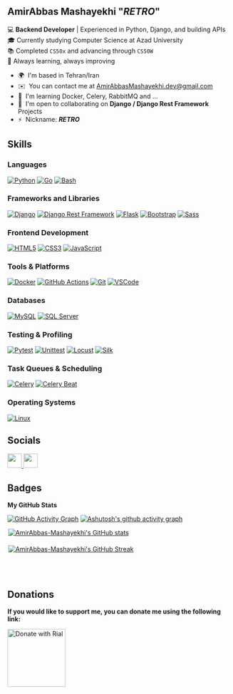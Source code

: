 AmirAbbas Mashayekhi "*RETRO*"
---------------------------------------------

💻 **Backend Developer** | Experienced in Python, Django, and building APIs <br>
🎓 Currently studying Computer Science at Azad University <br>
📚 Completed `CS50x` and advancing through `CS50W` <br>
🌱 Always learning, always improving <br>


* 🌍  I'm based in Tehran/Iran
* ✉️  You can contact me at [AmirAbbasMashayekhi.dev@gmail.com](mailto:AmirAbbasMashayekhi.dev@gmail.com)
* 🧠  I'm learning Docker, Celery, RabbitMQ and ...
* 🤝  I'm open to collaborating on **Django / Django Rest Framework** Projects
* ⚡  Nickname: ***RETRO***

## Skills


### **Languages**
[![Python](https://img.shields.io/badge/Python-FFD43B?style=flat&logo=python&logoColor=black)](https://www.python.org/)
[![Go](https://img.shields.io/badge/Go-00ADD8?style=flat&logo=go&logoColor=white)](https://go.dev/)
[![Bash](https://img.shields.io/badge/Bash-4EAA25?style=flat&logo=gnubash&logoColor=white)](https://www.gnu.org/software/bash/)


### **Frameworks and Libraries**
[![Django](https://img.shields.io/badge/Django-092E20?style=flat&logo=django&logoColor=white)](https://www.djangoproject.com/)
[![Django Rest Framework](https://img.shields.io/badge/DRF-092E20?style=flat&logo=django&logoColor=white)](https://www.django-rest-framework.org/)
[![Flask](https://img.shields.io/badge/Flask-000000?style=flat&logo=flask&logoColor=white)](https://flask.palletsprojects.com/)
[![Bootstrap](https://img.shields.io/badge/Bootstrap-7952B3?style=flat&logo=bootstrap&logoColor=white)](https://getbootstrap.com/)
[![Sass](https://img.shields.io/badge/Sass-CC6699?style=flat&logo=sass&logoColor=white)](https://sass-lang.com/)


### **Frontend Development**
[![HTML5](https://img.shields.io/badge/HTML5-E34F26?style=flat&logo=html5&logoColor=white)](https://developer.mozilla.org/en-US/docs/Web/HTML)
[![CSS3](https://img.shields.io/badge/CSS3-1572B6?style=flat&logo=css3&logoColor=white)](https://developer.mozilla.org/en-US/docs/Web/CSS)
[![JavaScript](https://img.shields.io/badge/JavaScript-F7DF1E?style=flat&logo=javascript&logoColor=black)](https://developer.mozilla.org/en-US/docs/Web/JavaScript)


### **Tools & Platforms**
[![Docker](https://img.shields.io/badge/Docker-2496ED?style=flat&logo=docker&logoColor=white)](https://www.docker.com/)
[![GitHub Actions](https://img.shields.io/badge/GitHub_Actions-2088FF?style=flat&logo=github-actions&logoColor=white)](https://docs.github.com/en/actions)
[![Git](https://img.shields.io/badge/Git-F05032?style=flat&logo=git&logoColor=white)](https://git-scm.com/)
[![VSCode](https://img.shields.io/badge/VSCode-0078D4?style=flat&logo=visualstudiocode&logoColor=white)](https://code.visualstudio.com/)


### **Databases**
[![MySQL](https://img.shields.io/badge/MySQL-4479A1?style=flat&logo=mysql&logoColor=white)](https://www.mysql.com/)
[![SQL Server](https://img.shields.io/badge/SQL_Server-CC2927?style=flat&logo=microsoftsqlserver&logoColor=white)](https://www.microsoft.com/en-us/sql-server)


### **Testing & Profiling**
[![Pytest](https://img.shields.io/badge/Pytest-000000?style=flat&logo=pytest&logoColor=white)](https://pytest.org/)
[![Unittest](https://img.shields.io/badge/Unittest-007D6E?style=flat&logo=python&logoColor=white)](https://docs.python.org/3/library/unittest.html)
[![Locust](https://img.shields.io/badge/Locust-000000?style=flat&logo=python&logoColor=white)](https://locust.io/)
[![Silk](https://img.shields.io/badge/Silk-000000?style=flat&logo=python&logoColor=white)](https://github.com/jazzband/django-silk)


### **Task Queues & Scheduling**
[![Celery](https://img.shields.io/badge/Celery-37814A?style=flat&logo=python&logoColor=white)](https://docs.celeryproject.org/)
[![Celery Beat](https://img.shields.io/badge/Celery_Beat-37814A?style=flat&logo=python&logoColor=white)](https://docs.celeryproject.org/en/stable/userguide/periodic-tasks.html)


### **Operating Systems**
[![Linux](https://img.shields.io/badge/Linux-FCC624?style=flat&logo=linux&logoColor=black)](https://www.kernel.org/)



## Socials

<p align="left"><a href="https://www.linkedin.com/in/amirabbas-mashayekhi-5009122a5" target="_blank" rel="noreferrer"> <picture> <source media="(prefers-color-scheme: dark)" srcset="https://raw.githubusercontent.com/danielcranney/readme-generator/main/public/icons/socials/linkedin-dark.svg" /> <source media="(prefers-color-scheme: light)" srcset="https://raw.githubusercontent.com/danielcranney/readme-generator/main/public/icons/socials/linkedin.svg" /> <img src="https://raw.githubusercontent.com/danielcranney/readme-generator/main/public/icons/socials/linkedin.svg" width="32" height="32" /> </picture> </a> <a href="https://www.threads.net/@amir___mash" target="_blank" rel="noreferrer"> <picture> <source media="(prefers-color-scheme: dark)" srcset="https://raw.githubusercontent.com/danielcranney/readme-generator/main/public/icons/socials/threads-dark.svg" /> <source media="(prefers-color-scheme: light)" srcset="https://raw.githubusercontent.com/danielcranney/readme-generator/main/public/icons/socials/threads.svg" /> <img src="https://raw.githubusercontent.com/danielcranney/readme-generator/main/public/icons/socials/threads.svg" width="32" height="32" /> </picture> </a></p>

## Badges

<b>My GitHub Stats</b>

[![GitHub Activity Graph](https://github-readme-activity-graph.vercel.app/graph?username=AmirAbbas-Mashayekhi&theme=github-compact&hide_border=true)](https://github.com/AmirAbbas-Mashayekhi/github-readme-activity-graph)
[![Ashutosh's github activity graph](https://github-readme-activity-graph.vercel.app/graph?username=AmirAbbas-Mashayekhi&theme=dracula)](https://github.com/AmirAbbas-Mashayekhi/github-readme-activity-graph)

<div style="display: flex; justify-content: center; flex-wrap: wrap; gap: 20px;">
  <a href="http://www.github.com/AmirAbbas-Mashayekhi" style="flex: 1 1 40%; max-width: 500px; min-width: 280px;">
    <img src="https://github-readme-stats.vercel.app/api?username=AmirAbbas-Mashayekhi&show_icons=true&hide=&count_private=true&theme=chartreuse-dark&bg_color=0d1117&hide_border=true&show_icons=true" alt="AmirAbbas-Mashayekhi's GitHub stats" />
  </a>
  <a href="http://www.github.com/AmirAbbas-Mashayekhi" style="flex: 1 1 40%; max-width: 500px; min-width: 280px;">
    <img src="https://github-readme-streak-stats.herokuapp.com/?user=AmirAbbas-Mashayekhi&theme=github-dark&bg_color=0d1117&hide_border=true&show_icons=true" alt="AmirAbbas-Mashayekhi's GitHub Streak" />
  </a>
</div>

<br />
<br />
<br />

<!-- <b>Top Repositories</b>

<div style="display: flex; justify-content: space-between; flex-wrap: wrap; gap: 20px;">
  <a href="https://github.com/AmirAbbas-Mashayekhi/TaskFlow" style="flex: 1 1 45%; max-width: 500px; min-width: 280px;">
    <img src="https://github-readme-stats.vercel.app/api/pin/?username=AmirAbbas-Mashayekhi&repo=TaskFlow&theme=catppuccin_mocha&hide_border=true&locale=en" alt="TaskFlow" width="100%" />
  </a>
  <a href="https://github.com/AmirAbbas-Mashayekhi/DRF-Notes" style="flex: 1 1 45%; max-width: 500px; min-width: 280px;">
    <img src="https://github-readme-stats.vercel.app/api/pin/?username=AmirAbbas-Mashayekhi&repo=DRF-Notes&theme=catppuccin_mocha&hide_border=true&locale=en" alt="DRF-Notes" width="100%" />
  </a>
</div>

<br />
<br />
<br /> -->

## Donations

**If you would like to support me, you can donate me using the following link:**

<a href="https://www.coffeete.ir/AmirAbbas_Mashayekhi">
  <img src="https://img.shields.io/badge/Donate-FFDD00?style=flat&logo=buy-me-a-coffee&logoColor=black" alt="Donate with Rial" width="130">
</a>

